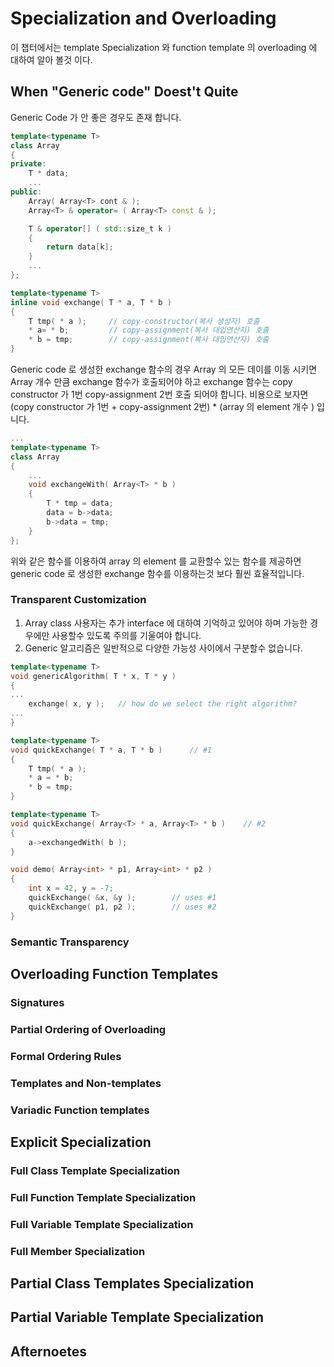 # Specialization and Overloading

이 챕터에서는 template Specialization 와 function template 의 overloading 에 대하여 알아 볼것 이다.

## When "Generic code" Doest't Quite

Generic Code 가 안 좋은 경우도 존재 합니다.

```c++
template<typename T>
class Array
{
private:
    T * data;
    ...
public:
    Array( Array<T> cont & );
    Array<T> & operator= ( Array<T> const & );

    T & operator[] ( std::size_t k )
    {
        return data[k];
    }
    ...
};
```

```c++
template<typename T>
inline void exchange( T * a, T * b )
{
    T tmp( * a );     // copy-constructor(복사 생성자) 호출
    * a= * b;         // copy-assignment(복사 대입연산자) 호출
    * b = tmp;        // copy-assignment(복사 대입연산자) 호출
}
```

Generic code 로 생성한 exchange 함수의 경우 Array 의 모든 데이를 이동 시키면 Array 개수 만큼 exchange 함수가 호출되어야 하고 exchange 함수는 copy constructor 가 1번 copy-assignment 2번 호출 되어야 합니다.
비용으로 보자면 (copy constructor 가 1번 + copy-assignment 2번) * (array 의 element 개수 ) 입니다.

```c++
...
template<typename T>
class Array
{
    ...
    void exchangeWith( Array<T> * b )
    {
        T * tmp = data;     
        data = b->data;     
        b->data = tmp;      
    }
};
```

위와 같은 함수를 이용하여 array 의 element 를 교환할수 있는 함수를 제공하면 generic code 로 생성한 exchange 함수를 이용하는것 보다 훨씬 효율적입니다.

### Transparent Customization

1. Array class 사용자는 추가 interface 에 대하여 기억하고 있어야 하며 가능한 경우에만 사용할수 있도록 주의를 기울여야 합니다.
2. Generic 알고리즘은 일반적으로 다양한 가능성 사이에서 구분할수 없습니다.

```c++
template<typename T>
void genericAlgorithm( T * x, T * y )
{
...
    exchange( x, y );   // how do we select the right algorithm?
...
}
```

```c++
template<typename T>
void quickExchange( T * a, T * b )      // #1
{
    T tmp( * a );
    * a = * b;
    * b = tmp;
}

template<typename T>
void quickExchange( Array<T> * a, Array<T> * b )    // #2
{
    a->exchangedWith( b );
}

void demo( Array<int> * p1, Array<int> * p2 )
{
    int x = 42, y = -7;
    quickExchange( &x, &y );        // uses #1
    quickExchange( p1, p2 );        // uses #2
}
```


### Semantic Transparency

## Overloading Function Templates

### Signatures

### Partial Ordering of Overloading

### Formal Ordering Rules

### Templates and Non-templates

### Variadic Function templates

## Explicit Specialization

### Full Class Template Specialization

### Full Function Template Specialization

### Full Variable Template Specialization

### Full Member Specialization

## Partial Class Templates Specialization

## Partial Variable Template Specialization

## Afternoetes
